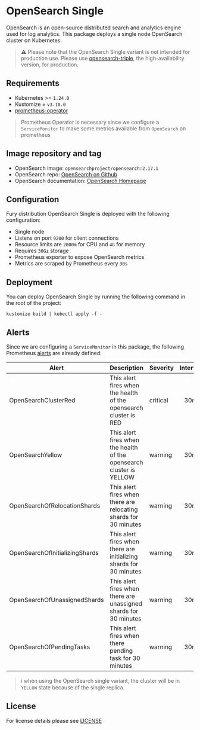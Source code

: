 # OpenSearch Single

<!-- <SD-DOCS> -->

OpenSearch is an open-source distributed search and analytics engine used for
log analytics. This package deploys a single node OpenSearch cluster on
Kubernetes.

> ⚠️ Please note that the OpenSearch Single variant is not intended for production use. Please use [opensearch-triple](../opensearch-triple), the high-availability version, for production.

## Requirements

- Kubernetes >= `1.24.0`
- Kustomize = `v3.10.0`
- [prometheus-operator][prometheus-operator]

> Prometheus Operator is necessary since we configure a `ServiceMonitor` to make
> some metrics available from `OpenSearch` on prometheus

## Image repository and tag

- OpenSearch image: `opensearchproject/opensearch:2.17.1`
- OpenSearch repo: [OpenSearch on Github][opensearch-gh]
- OpenSearch documentation: [OpenSearch Homepage][opensearch-doc]

## Configuration

Fury distribution OpenSearch Single is deployed with the following configuration:

- Single node
- Listens on port `9200` for client connections
- Resource limits are `2000m` for CPU and `4G` for memory
- Requires `30Gi` storage
- Prometheus exporter to expose OpenSearch metrics
- Metrics are scraped by Prometheus every `30s`

## Deployment

You can deploy OpenSearch Single by running the following command in the root of
the project:

```shell
kustomize build | kubectl apply -f -
```

## Alerts

Since we are configuring a `ServiceMonitor` in this package, the following Prometheus [alerts][opensearch-rules] are already defined:

| Alert                          | Description                                                          | Severity | Interval |
| ------------------------------ | -------------------------------------------------------------------- | -------- | :------: |
| OpenSearchClusterRed           | This alert fires when the health of the opensearch cluster is RED    | critical |   30m    |
| OpenSearchYellow               | This alert fires when the health of the opensearch cluster is YELLOW | warning  |   30m    |
| OpenSearchOfRelocationShards   | This alert fires when there are relocating shards for 30 minutes     | warning  |   30m    |
| OpenSearchOfInitializingShards | This alert fires when there are initializing shards for 30 minutes   | warning  |   30m    |
| OpenSearchOfUnassignedShards   | This alert fires when there are unassigned shards for 30 minutes     | warning  |   30m    |
| OpenSearchOfPendingTasks       | This alert fires when there pending task for 30 minutes              | warning  |   30m    |

> ℹ️ when using the OpenSearch single variant, the cluster will be in `YELLOW` state because of the single replica.

<!-- Links -->

[opensearch-rules]: https://awesome-prometheus-alerts.grep.to/rules.html#elasticsearch-1
[opensearch-gh]: https://github.com/opensearch-project/OpenSearch
[opensearch-doc]: https://opensearch.org/docs/latest
[prometheus-operator]: https://github.com/sighupio/fury-kubernetes-monitoring/tree/master/katalog/prometheus-operator

<!-- </SD-DOCS> -->

## License

For license details please see [LICENSE](../../LICENSE)
